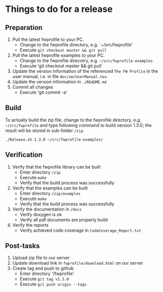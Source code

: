 # Things to do for a release
## Preparation

1. Pull the latest fwprofile to your PC.
   * Change to the fwprofile directory, e.g. `~/src/fwprofile'
   * Execute `git checkout master && git pull`
2. Pull the latest fwprofile examples to your PC.
   * Change to the fwprofile direcotry, e.g. `~/src/fwprofile-examples`
   * Execute 'git checkout master && git pull`
3. Update the version information of the referenced `The FW Profile` in the user manual, i.e. in file `doc/um/UserManual.tex`.
4. Update the version information in `./README.md`
5. Commit all changes
   * Execute 'git commit -a'

## Build

To actually build the zip file, change to the fwprofile directory, e.g. `~/src/fwprofile` and type following command to build version 1.3.0; the result will be stored in sub-folder `/zip`.

`./Release.sh 1.3.0 ~/src/fwprofile-examples/`

## Verification

1. Verify that the fwprofile library can be built
   * Enter directory `/zip`
   * Execute `make`
   * Verify that the build process was successfully
2. Verify that the examples can be built
   * Enter directory `/zip/examples`
   * Execute `make`
   * Verify that the build process was successfully
3. Verify the documentation in `/docs`
   * Verify doxygen is ok
   * Verify all pdf documents are properly build
4. Verify the reports
   * Verify achieved code coverage in `CodeCoverage_Report.txt`

## Post-tasks

1. Upload zip file to our server
2. Update download link in `fwprofile/download.html` on our server
3. Create tag and push to github
   * Enter directory '/fwprofile'
   * Execute `git tag v1.3.0`
   * Execute `git push origin --tags`

